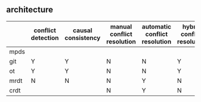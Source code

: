 ## architecture

|    |conflict detection|causal consistency|manual conflict resolution|automatic conflict resolution|hybrid conflict resolution|
|----|------------------|------------------|--------------------------|-----------------------------|--------------------------|
|mpds|                  |                  |                          |                             |                          |
|git | Y                | Y                | N                        | N                           | Y                        |
|ot  | Y                | Y                | N                        | N                           | Y                        |
|mrdt| N                | N                | N                        | Y                           | N                        |
|crdt|                  |                  | N                        | Y                           | N                        |